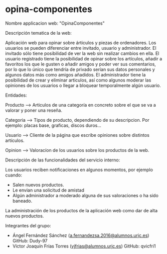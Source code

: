 # opina-componentes



Nombre applicacion web:   "OpinaComponentes"


Descripción tematica de la web: 

Aplicación web para opinar sobre árticulos y piezas de ordenadores. Los usuarios se pueden diferenciar entre invitado, usuario
y administrador. El invitado sólo tiene posibilidad de ver la web sin realizar cambios en ella. El usuario registrado tiene la posibilidad de opinar sobre
los artículos, añadir a favoritos los que le gusten o añadir amigos y poder ver sus comentarios, por lo que lo único que tendría
de privado serían sus datos personales y algunos datos más como amigos añadidos. El administrador tiene la posibilidad de crear y 
eliminar articulos, así como algunos moderar las opiniones de los usuarios o llegar a  bloquear temporalmente algún usuario.


Entidades:
 
Producto --> Articulos de una categoría en concreto sobre el que se va a valorar y poner una reseña.

Categoria --> Tipos de producto, dependiendo de su descripcion. Por ejemplo: placas base, graficas, discos duros...

Usuario --> Cliente de la página que escribe opiniones sobre distintos artículos.

Opinion --> Valoracíon de los usuarios sobre los productos de la web.


Descripción de las funcionalidades del servicio interno:

Los usuarios reciben notificaciones en algunos momentos, por ejemplo cuando:
 - Salen nuevos productos.
 - Le envian una solicitud de amistad
 - Algún administrador a moderado alguna de sus valoraciones o ha sido baneado.

La administración de los productos de la aplicación web como dar de alta nuevos productos.

Integrantes del grupo:
 - Ángel Fernández Sánchez (a.fernandezsa.2016@alumnos.urjc.es) GitHub: Dudy-97 
 - Víctor Joaquín Frías Torres (vjfrias@alumnos.urjc.es) GitHub: qvicfri1


